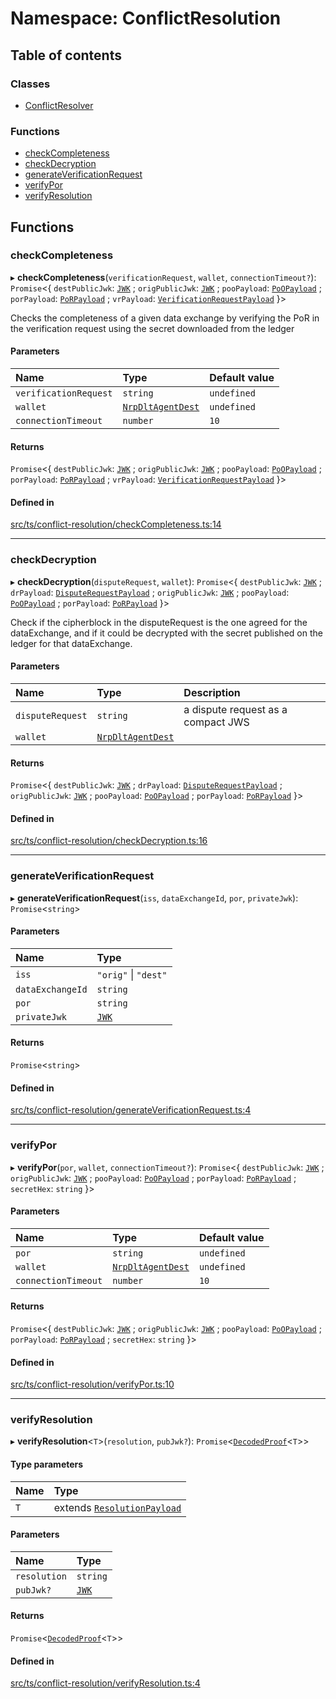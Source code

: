 # Namespace: ConflictResolution

## Table of contents

### Classes

- [ConflictResolver](../classes/ConflictResolution.ConflictResolver.md)

### Functions

- [checkCompleteness](ConflictResolution.md#checkcompleteness)
- [checkDecryption](ConflictResolution.md#checkdecryption)
- [generateVerificationRequest](ConflictResolution.md#generateverificationrequest)
- [verifyPor](ConflictResolution.md#verifypor)
- [verifyResolution](ConflictResolution.md#verifyresolution)

## Functions

### checkCompleteness

▸ **checkCompleteness**(`verificationRequest`, `wallet`, `connectionTimeout?`): `Promise`<{ `destPublicJwk`: [`JWK`](../interfaces/JWK.md) ; `origPublicJwk`: [`JWK`](../interfaces/JWK.md) ; `pooPayload`: [`PoOPayload`](../interfaces/PoOPayload.md) ; `porPayload`: [`PoRPayload`](../interfaces/PoRPayload.md) ; `vrPayload`: [`VerificationRequestPayload`](../interfaces/VerificationRequestPayload.md)  }\>

Checks the completeness of a given data exchange by verifying the PoR in the verification request using the secret downloaded from the ledger

#### Parameters

| Name | Type | Default value |
| :------ | :------ | :------ |
| `verificationRequest` | `string` | `undefined` |
| `wallet` | [`NrpDltAgentDest`](../interfaces/Signers.NrpDltAgentDest.md) | `undefined` |
| `connectionTimeout` | `number` | `10` |

#### Returns

`Promise`<{ `destPublicJwk`: [`JWK`](../interfaces/JWK.md) ; `origPublicJwk`: [`JWK`](../interfaces/JWK.md) ; `pooPayload`: [`PoOPayload`](../interfaces/PoOPayload.md) ; `porPayload`: [`PoRPayload`](../interfaces/PoRPayload.md) ; `vrPayload`: [`VerificationRequestPayload`](../interfaces/VerificationRequestPayload.md)  }\>

#### Defined in

[src/ts/conflict-resolution/checkCompleteness.ts:14](https://gitlab.com/i3-market/code/wp3/t3.2/conflict-resolution/non-repudiation-library/-/blob/7a25b3b/src/ts/conflict-resolution/checkCompleteness.ts#L14)

___

### checkDecryption

▸ **checkDecryption**(`disputeRequest`, `wallet`): `Promise`<{ `destPublicJwk`: [`JWK`](../interfaces/JWK.md) ; `drPayload`: [`DisputeRequestPayload`](../interfaces/DisputeRequestPayload.md) ; `origPublicJwk`: [`JWK`](../interfaces/JWK.md) ; `pooPayload`: [`PoOPayload`](../interfaces/PoOPayload.md) ; `porPayload`: [`PoRPayload`](../interfaces/PoRPayload.md)  }\>

Check if the cipherblock in the disputeRequest is the one agreed for the dataExchange, and if it could be decrypted with the secret published on the ledger for that dataExchange.

#### Parameters

| Name | Type | Description |
| :------ | :------ | :------ |
| `disputeRequest` | `string` | a dispute request as a compact JWS |
| `wallet` | [`NrpDltAgentDest`](../interfaces/Signers.NrpDltAgentDest.md) |  |

#### Returns

`Promise`<{ `destPublicJwk`: [`JWK`](../interfaces/JWK.md) ; `drPayload`: [`DisputeRequestPayload`](../interfaces/DisputeRequestPayload.md) ; `origPublicJwk`: [`JWK`](../interfaces/JWK.md) ; `pooPayload`: [`PoOPayload`](../interfaces/PoOPayload.md) ; `porPayload`: [`PoRPayload`](../interfaces/PoRPayload.md)  }\>

#### Defined in

[src/ts/conflict-resolution/checkDecryption.ts:16](https://gitlab.com/i3-market/code/wp3/t3.2/conflict-resolution/non-repudiation-library/-/blob/7a25b3b/src/ts/conflict-resolution/checkDecryption.ts#L16)

___

### generateVerificationRequest

▸ **generateVerificationRequest**(`iss`, `dataExchangeId`, `por`, `privateJwk`): `Promise`<`string`\>

#### Parameters

| Name | Type |
| :------ | :------ |
| `iss` | ``"orig"`` \| ``"dest"`` |
| `dataExchangeId` | `string` |
| `por` | `string` |
| `privateJwk` | [`JWK`](../interfaces/JWK.md) |

#### Returns

`Promise`<`string`\>

#### Defined in

[src/ts/conflict-resolution/generateVerificationRequest.ts:4](https://gitlab.com/i3-market/code/wp3/t3.2/conflict-resolution/non-repudiation-library/-/blob/7a25b3b/src/ts/conflict-resolution/generateVerificationRequest.ts#L4)

___

### verifyPor

▸ **verifyPor**(`por`, `wallet`, `connectionTimeout?`): `Promise`<{ `destPublicJwk`: [`JWK`](../interfaces/JWK.md) ; `origPublicJwk`: [`JWK`](../interfaces/JWK.md) ; `pooPayload`: [`PoOPayload`](../interfaces/PoOPayload.md) ; `porPayload`: [`PoRPayload`](../interfaces/PoRPayload.md) ; `secretHex`: `string`  }\>

#### Parameters

| Name | Type | Default value |
| :------ | :------ | :------ |
| `por` | `string` | `undefined` |
| `wallet` | [`NrpDltAgentDest`](../interfaces/Signers.NrpDltAgentDest.md) | `undefined` |
| `connectionTimeout` | `number` | `10` |

#### Returns

`Promise`<{ `destPublicJwk`: [`JWK`](../interfaces/JWK.md) ; `origPublicJwk`: [`JWK`](../interfaces/JWK.md) ; `pooPayload`: [`PoOPayload`](../interfaces/PoOPayload.md) ; `porPayload`: [`PoRPayload`](../interfaces/PoRPayload.md) ; `secretHex`: `string`  }\>

#### Defined in

[src/ts/conflict-resolution/verifyPor.ts:10](https://gitlab.com/i3-market/code/wp3/t3.2/conflict-resolution/non-repudiation-library/-/blob/7a25b3b/src/ts/conflict-resolution/verifyPor.ts#L10)

___

### verifyResolution

▸ **verifyResolution**<`T`\>(`resolution`, `pubJwk?`): `Promise`<[`DecodedProof`](../interfaces/DecodedProof.md)<`T`\>\>

#### Type parameters

| Name | Type |
| :------ | :------ |
| `T` | extends [`ResolutionPayload`](../interfaces/ResolutionPayload.md) |

#### Parameters

| Name | Type |
| :------ | :------ |
| `resolution` | `string` |
| `pubJwk?` | [`JWK`](../interfaces/JWK.md) |

#### Returns

`Promise`<[`DecodedProof`](../interfaces/DecodedProof.md)<`T`\>\>

#### Defined in

[src/ts/conflict-resolution/verifyResolution.ts:4](https://gitlab.com/i3-market/code/wp3/t3.2/conflict-resolution/non-repudiation-library/-/blob/7a25b3b/src/ts/conflict-resolution/verifyResolution.ts#L4)
